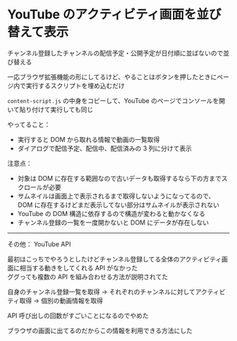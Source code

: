 # YouTube のアクティビティ画面を並び替えて表示

チャンネル登録したチャンネルの配信予定・公開予定が日付順に並ばないので並び替える

一応ブラウザ拡張機能の形にしてるけど、やることはボタンを押したときにページ内で実行するスクリプトを埋め込むだけ

`content-script.js` の中身をコピーして、YouTube のページでコンソールを開いて貼り付けて実行しても同じ

やってること：

- 実行すると DOM から取れる情報で動画の一覧取得
- ダイアログで配信予定、配信中、配信済みの 3 列に分けて表示

注意点：

- 対象は DOM に存在する範囲なので古いデータも取得するなら下の方までスクロールが必要
- サムネイルは画面上で表示されるまで取得しないようになってるので、 DOM に存在するけどまだ表示してない部分はサムネイルが表示されない
- YouTube の DOM 構造に依存するので構造が変わると動かなくなる
- チャンネル登録の一覧を一度開かないと DOM にデータが存在しない

---

その他： YouTube API

最初はこっちでやろうとしたけどチャンネル登録してる全体のアクティビティ画面に相当する動きをしてくれる API がなかった  
ググっても複数の API を組み合わせる方法が説明されてた

自身のチャンネル登録一覧を取得 → それぞれのチャンネルに対してアクティビティ取得 → 個別の動画情報を取得

API 呼び出しの回数がすごいことになるのでやめた

ブラウザの画面に出てるのだからこの情報を利用できる方法にした
